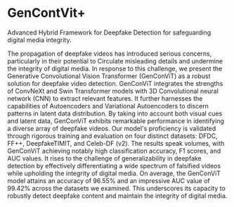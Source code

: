 # GenContVit+ 


Advanced Hybrid Framework for Deepfake Detection for safeguarding digital media integrity.

The propagation of deepfake videos has introduced serious concerns, particularly in their 
potential to Circulate misleading details and undermine the integrity of digital media. In response 
to this challenge, we present the Generative Convolutional Vision Transformer (GenConViT) as 
a robust solution for deepfake video detection. GenConViT integrates the strengths of ConvNeXt 
and Swin Transformer models with 3D Convolutional neural network (CNN) to extract relevant 
features. It further harnesses the capabilities of Autoencoders and Variational Autoencoders to 
discern patterns in latent data distribution. By taking into account both visual cues and latent 
data, GenConViT exhibits remarkable performance in identifying a diverse array of deepfake 
videos. Our model's proficiency is validated through rigorous training and evaluation on four 
distinct datasets: DFDC, FF++, DeepfakeTIMIT, and Celeb-DF (v2). The results speak volumes, 
with GenConViT achieving notably high classification accuracy, F1 scores, and AUC values. It 
rises to the challenge of generalizability in deepfake detection by effectively differentiating a 
wide spectrum of falsified videos while upholding the integrity of digital media. On average, the 
GenConViT model attains an accuracy of 96.55% and an impressive AUC value of 99.42% 
across the datasets we examined. This underscores its capacity to robustly detect deepfake 
content and maintain the integrity of digital media.
